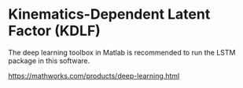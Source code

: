 # Kinematics-Dependent Latent Factor (KDLF)


The deep learning toolbox in Matlab is recommended to run the LSTM package in this software.

https://mathworks.com/products/deep-learning.html
